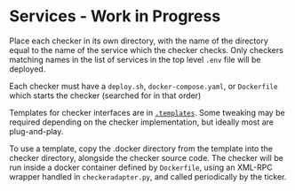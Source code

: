 # Services - Work in Progress

Place each checker in its own directory, with the name of the directory equal to the name of the service which the checker checks.  Only checkers matching names in the list of services in the top level `.env` file will be deployed.

Each checker must have a `deploy.sh`, `docker-compose.yaml`, or `Dockerfile` which starts the checker (searched for in that order)

Templates for checker interfaces are in [`.templates`](.templates).  Some tweaking may be required depending on the checker implementation, but ideally most are plug-and-play.

To use a template, copy the .docker directory from the template into the checker directory, alongside the checker source code.  The checker will be run inside a docker container defined by `Dockerfile`, using an XML-RPC wrapper handled in `checkeradapter.py`, and called periodically by the ticker.